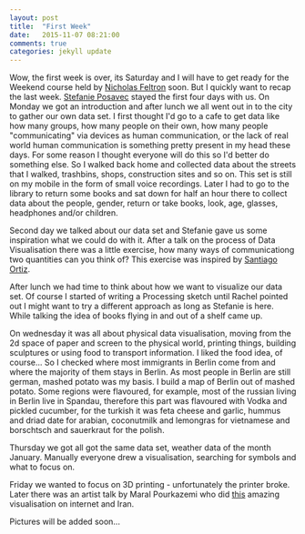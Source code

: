 ```yaml
---
layout: post
title:  "First Week" 
date:   2015-11-07 08:21:00
comments: true
categories: jekyll update
---
```

Wow, the first week is over, its Saturday and I will have to get ready for the Weekend course held by [Nicholas Feltron](http://feltron.com/) soon. But I quickly want to recap the last week. [Stefanie Posavec](http://www.stefanieposavec.co.uk/) stayed the first four days with us. On Monday we got an introduction and after lunch we all went out in to the city to gather our own data set. I first thought I'd go to a cafe to get data like how many groups, how many people on their own, how many people "communicating" via devices as human communication, or the lack of real world human communication is something pretty present in my head these days. For some reason I thought everyone will do this so I'd better do something else. So I  walked back home and collected data about the streets that I walked, trashbins, shops, construction sites and so on. This set is still on my mobile in the form of small voice recordings. Later I had to go to the library to return some books and sat down for half an hour there to collect data about the people, gender, return or take books, look, age, glasses, headphones and/or children.

Second day we talked about our data set and Stefanie gave us some inspiration what we could do with it. After a talk on the process of Data Visualisation there was a little exercise, how many ways of communicationg two quantities can you think of?
This exercise was inspired by [Santiago Ortiz](http://blog.visual.ly/45-ways-to-communicate-two-quantities/).

After lunch we had time to think about how we want to visualize our data set. Of course I started of writing a Processing sketch until Rachel pointed out I might want to try a different approach as long as Stefanie is here. While talking the idea of books flying in and out of a shelf came up. 

On wednesday it was all about physical data visualisation, moving from the 2d space of paper and screen to the physical world, printing things, building sculptures or using food to transport information. I liked the food idea, of course... So I checked where most immigrants in Berlin come from and where the majority of them stays in Berlin. As most people in Berlin are still german, mashed potato was my basis. I build a map of Berlin out of mashed potato. Some regions were flavoured, for example, most of the russian living in Berlin live in Spandau, therefore this part was flavoured with Vodka and pickled cucumber, for the turkish it was feta cheese and garlic, hummus and driad date for arabian, coconutmilk and lemongras for vietnamese and borschtsch and sauerkraut for the polish.

Thursday we got all got the same data set, weather data of the month January. Manually everyone drew a visualisation, searching for symbols and what to focus on.

Friday we wanted to focus on 3D printing - unfortunately the printer broke. Later there was an artist talk by Maral Pourkazemi who did [this](https://vimeo.com/58885866) amazing visualisation on internet and Iran.

Pictures will be added soon...
